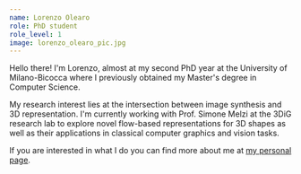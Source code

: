 ```yaml
---
name: Lorenzo Olearo
role: PhD student
role_level: 1
image: lorenzo_olearo_pic.jpg
---
```

Hello there! I'm Lorenzo, almost at my second PhD year at the University of
Milano-Bicocca where I previously obtained my Master's degree in Computer
Science.

My research interest lies at the intersection between image synthesis and 3D
representation. I'm currently working with Prof. Simone Melzi at the 3DiG
research lab to explore novel flow-based representations for 3D shapes as well
as their applications in classical computer graphics and vision tasks.

If you are interested in what I do you can find more about me at [my personal
page](https://lorenzo.olearo.com/).
